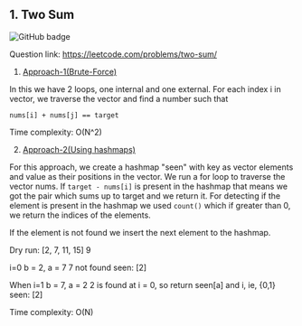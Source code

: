## 1. Two Sum

<img src="https://img.shields.io/badge/Leetcode-Easy-green" alt="GitHub badge" />

Question link: https://leetcode.com/problems/two-sum/


1. [Approach-1(Brute-Force)](Approach-1.cpp)

In this we have 2 loops, one internal and one external. For each index i in vector, we traverse the vector and find a number such that

```nums[i] + nums[j] == target```

Time complexity: O(N^2)


2. [Approach-2(Using hashmaps)](Approach-2.cpp)

For this approach, we create a hashmap "seen" with key as vector elements and value as their positions in the vector. 
We run a for loop to traverse the vector nums. 
If `target - nums[i]` is present in the hashmap that means we got the pair which sums up to target and we return it. For detecting if the element is present in the hashmap we used `count()` which if greater than 0, we return the indices of the elements.

If the element is not found we insert the next element to the hashmap.

Dry run:
[2, 7, 11, 15]
9

i=0
b = 2, a = 7
7 not found
seen: [2]

When i=1
b = 7, a = 2
2 is found at i = 0, so return seen[a] and i, ie, {0,1}
seen: [2]

Time complexity: O(N)